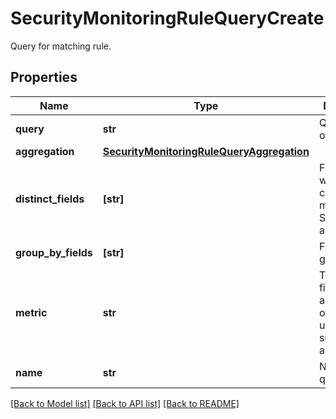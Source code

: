 # SecurityMonitoringRuleQueryCreate

Query for matching rule.

## Properties
Name | Type | Description | Notes
------------ | ------------- | ------------- | -------------
**query** | **str** | Query to run on logs. | 
**aggregation** | [**SecurityMonitoringRuleQueryAggregation**](SecurityMonitoringRuleQueryAggregation.md) |  | [optional] 
**distinct_fields** | **[str]** | Field for which the cardinality is measured. Sent as an array. | [optional] 
**group_by_fields** | **[str]** | Fields to group by. | [optional] 
**metric** | **str** | The target field to aggregate over when using the sum or max aggregations. | [optional] 
**name** | **str** | Name of the query. | [optional] 

[[Back to Model list]](README.md#documentation-for-models) [[Back to API list]](README.md#documentation-for-api-endpoints) [[Back to README]](README.md)


